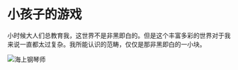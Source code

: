 # 小孩子的游戏

小时候大人们总教育我，这世界不是非黑即白的。但是这个丰富多彩的世界对于我来说一直都太过复杂。我所能认识的范畴，仅仅是那非黑即白的一小块。

![海上钢琴师](README.assets/zv5gmkkty7l0xl2_a.jpg)

